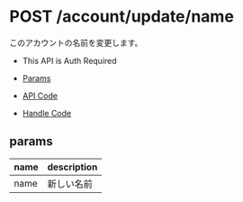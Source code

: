 # POST /account/update/name

このアカウントの名前を変更します。

- This API is Auth Required

- [Params](#params)
- [API Code](/src/endpoints/account/update/name.js)
- [Handle Code](/src/handlers/web/account/update/name.js)

## params


name|description
---|---
name|新しい名前
